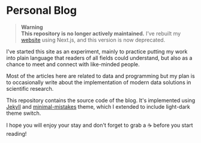 # Personal Blog

> **Warning**  
> **This repository is no longer actively maintained.** I’ve rebuilt my [website](www.vladsiv.com) using Next.js, and this version is now deprecated.

I've started this site as an experiment, mainly to practice putting my work 
into plain language that readers of all fields could understand, but also as 
a chance to meet and connect with like-minded people.

Most of the articles here are related to data and 
programming but my plan is to occasionally write 
about the implementation of modern data solutions in 
scientific research.

This repository contains the source code of the blog. It's implemented using 
[Jekyll](https://jekyllrb.com/) and 
[minimal-mistakes](https://github.com/mmistakes/minimal-mistakes) theme, which 
I extended to include light-dark theme switch.

I hope you will enjoy your stay and don't forget to grab 
a :coffee: before you start reading!
